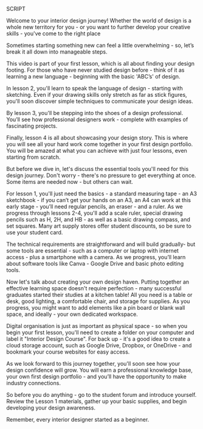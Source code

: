 SCRIPT

Welcome to your interior design journey! 
Whether the world of design is a whole new territory for you - or you want to further develop your creative skills -  you've come to the right place

Sometimes starting something new can feel a little overwhelming - so, let’s break it all down into manageable steps.

This video is part of your first lesson, which is all about finding your design footing. For those who have never studied design before - think of it as learning a new language - beginning with the basic 'ABC’s' of design. 

In lesson 2, you'll learn to speak the language of design - starting with sketching. Even if your drawing skills only stretch as far as stick figures, you'll soon discover simple techniques to communicate your design ideas. 

By lesson 3, you'll be stepping into the shoes of a design professional. You’ll see how professional designers work - complete with examples of fascinating projects. 

Finally, lesson 4 is all about showcasing your design story. This is where you will see all your hard work come together in your first design portfolio. You will be amazed at what you can achieve with just four lessons, even starting from scratch. 

But before we dive in, let's discuss the essential tools you'll need for this design journey. Don't worry - there's no pressure to get everything at once. Some items are needed now - but others can wait.

For lesson 1, you'll just need the basics - a standard measuring tape - an A3 sketchbook - if you can’t get your hands on an A3, an A4 can work at this early stage - you’ll need regular pencils, an eraser - and a ruler. 
As we progress through lessons 2-4, you'll add a scale ruler, special drawing pencils such as H, 2H, and HB -  as well as a basic drawing compass, and set squares. Many art supply stores offer student discounts, so be sure to use your student card. 

The technical requirements are straightforward and will build gradually- but some tools are essential - such as a computer or laptop with internet access - plus a smartphone with a camera. As we progress, you’ll learn about software tools like Canva  - Google Drive and basic photo editing tools.

Now let's talk about creating your own design haven. Putting together an effective learning space doesn't require perfection - many successful graduates started their studies at a kitchen table! All you need is a table or desk, good lighting, a comfortable chair, and storage for supplies. As you progress, you might want to add elements like a pin board or blank wall space, and ideally - your own dedicated workspace.

Digital organisation is just as important as physical space - so when you begin your first lesson, you'll need to create a folder on your computer and label it  "Interior Design Course". For back up - it's a good idea to create a cloud storage account, such as Google Drive, Dropbox, or OneDrive - and bookmark your course websites for easy access.

As we look forward to this journey together, you'll soon see how your design confidence will grow. You will earn a professional knowledge base, your own first design portfolio - and you’ll have the opportunity to make industry connections. 

So before you do anything - go to the student forum and introduce yourself. Review the Lesson 1 materials, gather up your basic supplies, and begin developing your design awareness.

Remember, every interior designer started as a beginner. 
